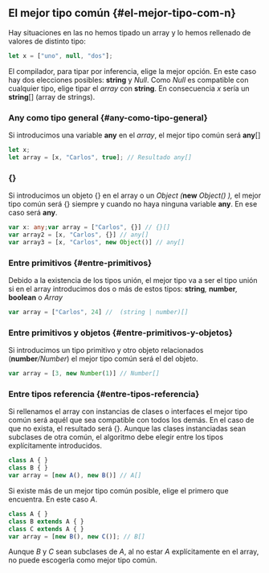 ## El mejor tipo común {#el-mejor-tipo-com-n}

Hay situaciones en las no hemos tipado un array y lo hemos rellenado de valores de distinto tipo:

```ts
let x = ["uno", null, "dos"];
```

El compilador, para tipar por inferencia, elige la mejor opción. En este caso hay dos elecciones posibles: **string** y _Null_. Como _Null_ es compatible con cualquier tipo, elige tipar el _array_ con **string**. En consecuencia _x_ sería un **string**[] (array de strings).

### Any como tipo general {#any-como-tipo-general}

Si introducimos una variable **any** en el _array_, el mejor tipo común será **any**[]

```ts
let x;
let array = [x, "Carlos", true]; // Resultado any[]
```

### **{}**

Si introducimos un objeto {} en el array o un _Object_ _(_**new** _Object() ),_ el mejor tipo común será {} siempre y cuando no haya ninguna variable **any**. En ese caso será **any**.

```ts
var x: any;var array = ["Carlos", {}] // {}[]
var array2 = [x, "Carlos", {}] // any[]
var array3 = [x, "Carlos", new Object()] // any[]
```

### Entre primitivos {#entre-primitivos}

Debido a la existencia de los tipos unión, el mejor tipo va a ser el tipo unión si en el array introducimos dos o más de estos tipos: **string**_,_ **number**_,_ **boolean** o _Array_

```ts
var array = ["Carlos", 24] //  (string | number)[]
```

### Entre primitivos y objetos {#entre-primitivos-y-objetos}

Si introducimos un tipo primitivo y otro objeto relacionados (**number**_/Number_) el mejor tipo común será el del objeto.

```ts
var array = [3, new Number(1)] // Number[]
```

### Entre tipos referencia {#entre-tipos-referencia}

Si rellenamos el array con instancias de clases o interfaces el mejor tipo común será aquél que sea compatible con todos los demás. En el caso de que no exista, el resultado será {}. Aunque las clases instanciadas sean subclases de otra común, el algoritmo debe elegir entre los tipos explícitamente introducidos.

```ts
class A { }
class B { }
var array = [new A(), new B()] // A[]
```

Si existe más de un mejor tipo común posible, elige el primero que encuentra. En este caso _A_.

```ts
class A { }
class B extends A { }
class C extends A { }
var array = [new B(), new C()]; // B[]
```

Aunque _B_ y _C_ sean subclases de _A_, al no estar _A_ explícitamente en el array, no puede escogerla como mejor tipo común.